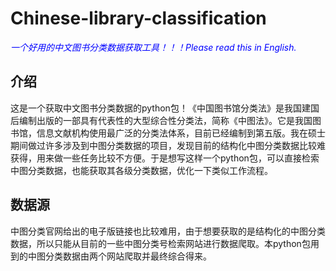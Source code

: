 # Chinese-library-classification
 <span style="color:blue;"><i> 一个好用的中文图书分类数据获取工具！！！Please read this in English. </i></span>
## 介绍
这是一个获取中文图书分类数据的python包！《中国图书馆分类法》是我国建国后编制出版的一部具有代表性的大型综合性分类法，简称《中图法》。它是我国图书馆，信息文献机构使用最广泛的分类法体系，目前已经编制到第五版。我在硕士期间做过许多涉及到中图分类数据的项目，发现目前的结构化中图分类数据比较难获得，用来做一些任务比较不方便。于是想写这样一个python包，可以直接检索中图分类数据，也能获取其各级分类数据，优化一下类似工作流程。
## 数据源
中图分类官网给出的电子版链接也比较难用，由于想要获取的是结构化的中图分类数据，所以只能从目前的一些中图分类号检索网站进行数据爬取。本python包用到的中图分类数据由两个网站爬取并最终综合得来。
